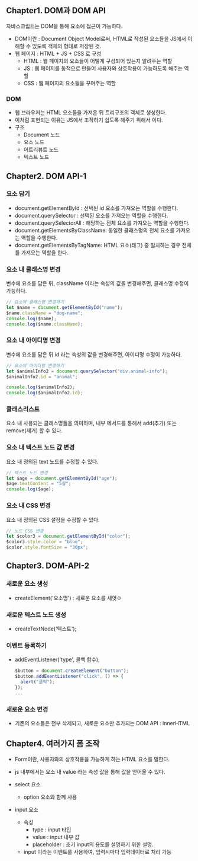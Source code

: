 ## Chapter1. DOM과 DOM API

자바스크립트는 DOM을 통해 요소에 접근이 가능하다.

- DOM이란 : Document Object Model로써, HTML로 작성된 요소들을 JS에서 이해할 수 있도록 객체의 형태로 저장된 것.
- 웹 페이지 : HTML + JS + CSS 로 구성
  - HTML : 웹 페이지의 요소들이 어떻게 구성되어 있는지 알려주는 역할
  - JS : 웹 페이지를 동적으로 만들어 사용자와 상호작용이 가능하도록 해주는 역할
  - CSS : 웹 페이지의 요소들을 꾸며주는 역할

### DOM

- 웹 브라우저는 HTML 요소들을 가져온 뒤 트리구조의 객체로 생성한다.
- 이처럼 표현되는 이유는 JS에서 조작하기 쉽도록 해주기 위해서 이다.
- 구조
  - Document 노드
  - 요소 노드
  - 어트리뷰트 노드
  - 텍스트 노드

## Chapter2. DOM API-1

### 요소 담기

- document.getElementById : 선택된 id 요소를 가져오는 역할을 수행한다.
- document.querySelector : 선택된 요소를 가져오는 역할을 수행한다.
- document.querySelectorAll : 해당하는 전체 요소를 가져오는 역할을 수행한다.
- document.getElementsByClassName: 동일한 클래스명의 전체 요소를 가져오는 역할을 수행한다.
- document.getElementsByTagName: HTML 요소(태그) 중 일치하는 경우 전체를 가져오는 역할을 한다.

### 요소 내 클래스명 변경

변수에 요소를 담은 뒤, className 이라는 속성의 값을 변경해주면, 클래스명 수정이 가능하다.

```js
// 요소의 클래스명 변경하기
let $name = document.getElementById("name");
$name.className = "dog-name";
console.log($name);
console.log($name.className);
```

### 요소 내 아이디명 변경

변수에 요소를 담은 뒤 id 라는 속성의 값을 변경해주면, 아이디명 수정이 가능하다.

```js
// 요소의 아이디명 변경하기
let $animalInfo2 = document.querySelector("div.animal-info");
$animalInfo2.id = "animal";

console.log($animalInfo2);
console.log($animalInfo2.id);
```

### 클래스리스트

요소 내 사용되는 클래스명들을 의미하며, 내부 메서드를 통해서 add(추가) 또는 remove(제거) 할 수 있다.

### 요소 내 텍스트 노드 값 변경

요소 내 정의된 text 노드를 수정할 수 있다.

```js
// 텍스트 노드 변경
let $age = document.getElementById("age");
$age.textContent = "5살";
console.log($age);
```

### 요소 내 CSS 변경

요소 내 정의된 CSS 설정을 수정할 수 있다.

```js
// 노드 CSS 변경
let $color3 = document.getElementById("color");
$color3.style.color = "blue";
$color.style.fontSize = "30px";
```

## Chapter3. DOM-API-2

### 새로운 요소 생성

- createElement('요소명') : 새로운 요소를 새엇ㅇ

### 새로운 텍스트 노드 생성

- createTextNode('텍스트');

### 이벤트 등록하기

- addEventListener('type', 콜백 함수);
  ```js
  $button = document.createElement("button");
  $button.addEventListener("click", () => {
    alert("클릭");
  });
  ...
  ```

### 새로운 요소 변경

- 기존의 요소들은 전부 삭제되고, 새로운 요소만 추가되는 DOM API : innerHTML

## Chapter4. 여러가지 폼 조작

- Form이란, 사용자와의 상호작용을 가능하게 하는 HTML 요소를 말한다.

- js 내부에서는 요소 내 value 라는 속성 값을 통해 값을 얻어올 수 있다.

- select 요소

  - option 요소와 함께 사용

- input 요소
  - 속성
    - type : input 타입
    - value : input 내부 값
    - placeholder : 초기 input의 용도를 설명하기 위한 설명.
  - input 이라는 이벤트를 사용하여, 입력시마다 입력데이터로 처리 가능
